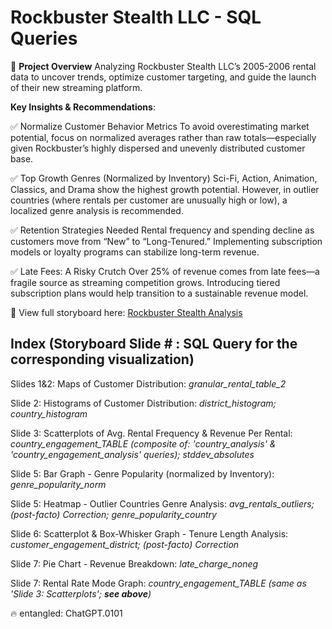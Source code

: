 # Rockbuster Stealth LLC - SQL Queries
📌 **Project Overview**
Analyzing Rockbuster Stealth LLC’s 2005-2006 rental data to uncover trends, optimize customer targeting, and guide the launch of their new streaming platform.

**Key Insights & Recommendations**:

✅ Normalize Customer Behavior Metrics
To avoid overestimating market potential, focus on normalized averages rather than raw totals—especially given Rockbuster’s highly dispersed and unevenly distributed customer base.

✅ Top Growth Genres (Normalized by Inventory)
Sci-Fi, Action, Animation, Classics, and Drama show the highest growth potential. However, in outlier countries (where rentals per customer are unusually high or low), a localized genre analysis is recommended.

✅ Retention Strategies Needed
Rental frequency and spending decline as customers move from “New” to “Long-Tenured.” Implementing subscription models or loyalty programs can stabilize long-term revenue.

✅ Late Fees: A Risky Crutch
Over 25% of revenue comes from late fees—a fragile source as streaming competition grows. Introducing tiered subscription plans would help transition to a sustainable revenue model.

🔗 View full storyboard here: [Rockbuster Stealth Analysis](https://public.tableau.com/app/profile/amy.zhang8641/viz/Rockbusterdataanalysis_1/Story1)

## Index (Storyboard Slide # : SQL Query for the corresponding visualization)

Slides 1&2: Maps of Customer Distribution: *granular_rental_table_2*

Slide 2: Histograms of Customer Distribution: *district_histogram; country_histogram*
 
Slide 3: Scatterplots of Avg. Rental Frequency & Revenue Per Rental: *country_engagement_TABLE (composite of: 'country_analysis' & 'country_engagement_analysis' queries); stddev_absolutes*

Slide 5: Bar Graph - Genre Popularity (normalized by Inventory): *genre_popularity_norm*

Slide 5: Heatmap - Outlier Countries Genre Analysis: *avg_rentals_outliers; (post-facto) Correction; genre_popularity_country*

Slide 6: Scatterplot & Box-Whisker Graph - Tenure Length Analysis: *customer_engagement_district; (post-facto) Correction*

Slide 7: Pie Chart - Revenue Breakdown: *late_charge_noneg*

Slide 7: Rental Rate Mode Graph: *country_engagement_TABLE (same as 'Slide 3: Scatterplots'; **see above**)*

🔥 entangled: ChatGPT.0101
